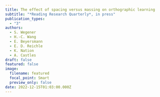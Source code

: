 ```yaml
---
title: The effect of spacing versus massing on orthographic learning
subtitle: "*Reading Research Quarterly*, in press"
publication_types:
  - "3"
authors:
  - S. Wegener
  - H.-C. Wang
  - E. Beyersmann
  - E. D. Reichle
  - K. Nation
  - A. Castles
draft: false
featured: false
image:
  filename: featured
  focal_point: Smart
  preview_only: false
date: 2022-12-15T01:03:00.000Z
---
```

